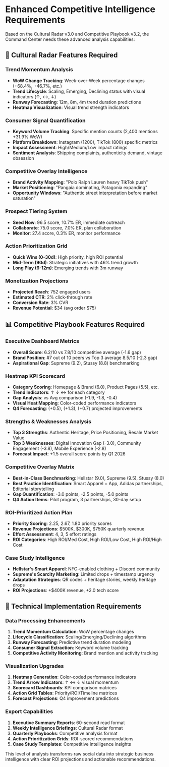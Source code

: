 # Enhanced Competitive Intelligence Requirements

Based on the Cultural Radar v3.0 and Competitive Playbook v3.2, the Command Center needs these advanced analysis capabilities:

## 🎯 **Cultural Radar Features Required**

### **Trend Momentum Analysis**
- **WoW Change Tracking**: Week-over-Week percentage changes (+68.4%, +46.7%, etc.)
- **Trend Lifecycle**: Scaling, Emerging, Declining status with visual indicators (↑, ↔, ↓)
- **Runway Forecasting**: 12m, 8m, 4m trend duration predictions
- **Heatmap Visualization**: Visual trend strength indicators

### **Consumer Signal Quantification**
- **Keyword Volume Tracking**: Specific mention counts (2,400 mentions +31.9% WoW)
- **Platform Breakdown**: Instagram (1200), TikTok (800) specific metrics
- **Impact Assessment**: High/Medium/Low impact ratings
- **Sentiment Analysis**: Shipping complaints, authenticity demand, vintage obsession

### **Competitive Overlay Intelligence**
- **Brand Activity Mapping**: "Polo Ralph Lauren heavy TikTok push"
- **Market Positioning**: "Pangaia dominating, Patagonia expanding"
- **Opportunity Windows**: "Authentic street interpretation before market saturation"

### **Prospect Tiering System**
- **Seed Now**: 96.5 score, 10.7% ER, immediate outreach
- **Collaborate**: 75.0 score, 7.0% ER, plan collaboration
- **Monitor**: 27.4 score, 0.3% ER, monitor performance

### **Action Prioritization Grid**
- **Quick Wins (0-30d)**: High priority, high ROI potential
- **Mid-Term (90d)**: Strategic initiatives with 46% trend growth
- **Long Play (6-12m)**: Emerging trends with 3m runway

### **Monetization Projections**
- **Projected Reach**: 752 engaged users
- **Estimated CTR**: 2% click-through rate
- **Conversion Rate**: 3% CVR
- **Revenue Potential**: $34 (avg order $75)

## 📊 **Competitive Playbook Features Required**

### **Executive Dashboard Metrics**
- **Overall Score**: 6.2/10 vs 7.8/10 competitive average (-1.6 gap)
- **Brand Position**: #7 out of 10 peers vs Top 3 average 8.5/10 (-2.3 gap)
- **Aspirational Gap**: Supreme (9.2), Stussy (8.8) benchmarking

### **Heatmap KPI Scorecard**
- **Category Scoring**: Homepage & Brand (6.0), Product Pages (5.5), etc.
- **Trend Indicators**: ↑ ↓ ↔ for each category
- **Gap Analysis**: vs Avg comparison (-1.9, -1.8, -0.4)
- **Visual Heat Mapping**: Color-coded performance indicators
- **Q4 Forecasting**: (+0.5), (+1.3), (+0.7) projected improvements

### **Strengths & Weaknesses Analysis**
- **Top 3 Strengths**: Authentic Heritage, Price Positioning, Resale Market Value
- **Top 3 Weaknesses**: Digital Innovation Gap (-3.0), Community Engagement (-3.8), Mobile Experience (-2.8)
- **Forecast Impact**: +1.5 overall score points by Q1 2026

### **Competitive Overlay Matrix**
- **Best-in-Class Benchmarking**: Hellstar (9.0), Supreme (9.5), Stussy (8.0)
- **Best Practice Identification**: Smart Apparel + App, Adidas partnerships, Editorial storytelling
- **Gap Quantification**: -3.0 points, -2.5 points, -5.0 points
- **Q4 Action Items**: Pilot program, 3 partnerships, 30-day setup

### **ROI-Prioritized Action Plan**
- **Priority Scoring**: 2.25, 2.67, 1.80 priority scores
- **Revenue Projections**: $500K, $300K, $750K quarterly revenue
- **Effort Assessment**: 4, 3, 5 effort ratings
- **ROI Categories**: High ROI/Med Cost, High ROI/Low Cost, High ROI/High Cost

### **Case Study Intelligence**
- **Hellstar's Smart Apparel**: NFC-enabled clothing + Discord community
- **Supreme's Scarcity Marketing**: Limited drops + timestamp urgency
- **Adaptation Strategies**: QR codes + heritage stories, weekly heritage drops
- **ROI Projections**: +$400K revenue, +2.0 tech score

## 🔧 **Technical Implementation Requirements**

### **Data Processing Enhancements**
1. **Trend Momentum Calculation**: WoW percentage changes
2. **Lifecycle Classification**: Scaling/Emerging/Declining algorithms
3. **Runway Forecasting**: Predictive trend duration modeling
4. **Consumer Signal Extraction**: Keyword volume tracking
5. **Competitive Activity Monitoring**: Brand mention and activity tracking

### **Visualization Upgrades**
1. **Heatmap Generation**: Color-coded performance indicators
2. **Trend Arrow Indicators**: ↑ ↔ ↓ visual momentum
3. **Scorecard Dashboards**: KPI comparison matrices
4. **Action Grid Tables**: Priority/ROI/Timeline matrices
5. **Forecast Projections**: Q4 improvement predictions

### **Export Capabilities**
1. **Executive Summary Reports**: 60-second read format
2. **Weekly Intelligence Briefings**: Cultural Radar format
3. **Quarterly Playbooks**: Competitive analysis format
4. **Action Prioritization Grids**: ROI-scored recommendations
5. **Case Study Templates**: Competitive intelligence insights

This level of analysis transforms raw social data into strategic business intelligence with clear ROI projections and actionable recommendations.
